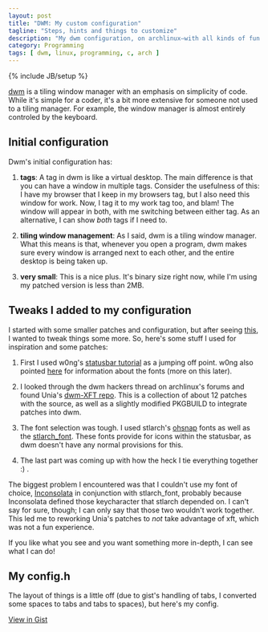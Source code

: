 ```yaml
---
layout: post
title: "DWM: My custom configuration"
tagline: "Steps, hints and things to customize"
description: "My dwm configuration, on archlinux—with all kinds of fun stuff backed in"
category: Programming
tags: [ dwm, linux, programming, c, arch ]
---
```

{% include JB/setup %}

[dwm](http://dwm.suckless.org/) is a tiling window manager with an emphasis on simplicity of code. While it's simple for a coder,
it's a bit more extensive for someone not used to a tiling manager. For example, the window manager is almost entirely controled
by the keyboard.

## Initial configuration
Dwm's initial configuration has:

1. __tags__: A tag in dwm is like a virtual desktop. The main difference is that you can have a window in multiple tags. Consider
the usefulness of this: I have my browser that I keep in my browsers tag, but I also need this window for work. Now, I tag it to
my work tag too, and blam! The window will appear in both, with me switching between either tag. As an alternative, I can show
_both_ tags if I need to.

2. __tiling window management__: As I said, dwm is a tiling window manager. What this means is that, whenever you open a program,
dwm makes sure every window is arranged next to each other, and the entire desktop is being taken up.

3. __very small__: This is a nice plus. It's binary size right now, while I'm using my patched version is less than 2MB.

## Tweaks I added to my configuration
I started with some smaller patches and configuration, but after seeing [this](http://www.reddit.com/r/unixporn/comments/yx1ja/archdwm_larger_font_reduced_eye_strain/),
I wanted to tweak things some more. So, here's some stuff I used for inspiration and some patches:

1. First I used w0ng's [statusbar tutorial](http://archlinux.me/w0ng/2012/05/01/dwm-a-pretty-statusbar/) as a jumping off point.
w0ng also pointed [here](https://bbs.archlinux.org/viewtopic.php?pid=1096029#p1096029) for information about the fonts (more on this later).

2. I looked through the dwm hackers thread on archlinux's forums and found Unia's [dwm-XFT repo](https://github.com/Unia/DWM-XFT).
This is a collection of about 12 patches with the source, as well as a slightly modified PKGBUILD to integrate patches into dwm.

3. The font selection was tough. I used stlarch's [ohsnap](https://bbs.archlinux.org/viewtopic.php?id=130562&p=1) fonts as well as the [stlarch\_font](http://aur.archlinux.org/packages.php?ID=58930). These fonts provide for icons within the
statusbar, as dwm doesn't have any normal provisions for this.

4. The last part was coming up with how the heck I tie everything together :) .

The biggest problem I encountered was that I couldn't use my font of choice, [Inconsolata](https://aur.archlinux.org/packages.php?ID=62855) in conjunction with stlarch\_font,
probably because Inconsolata defined those keycharacter that stlarch depended on. I can't say for sure, though; I can only say that those two wouldn't work together. This led me to
reworking Unia's patches to _not_ take advantage of xft, which was not a fun experience.

If you like what you see and you want something more in-depth, I can see what I can do!

## My config.h
The layout of things is a little off (due to gist's handling of tabs, I converted some spaces to tabs and tabs to spaces), but here's
my config.

[View in Gist](https://gist.github.com/3740086#file_config.h)

<div style='height:300px;overflow:auto;'>
<script src="https://gist.github.com/3740086.js?file=config.h">//</script>
</div>
